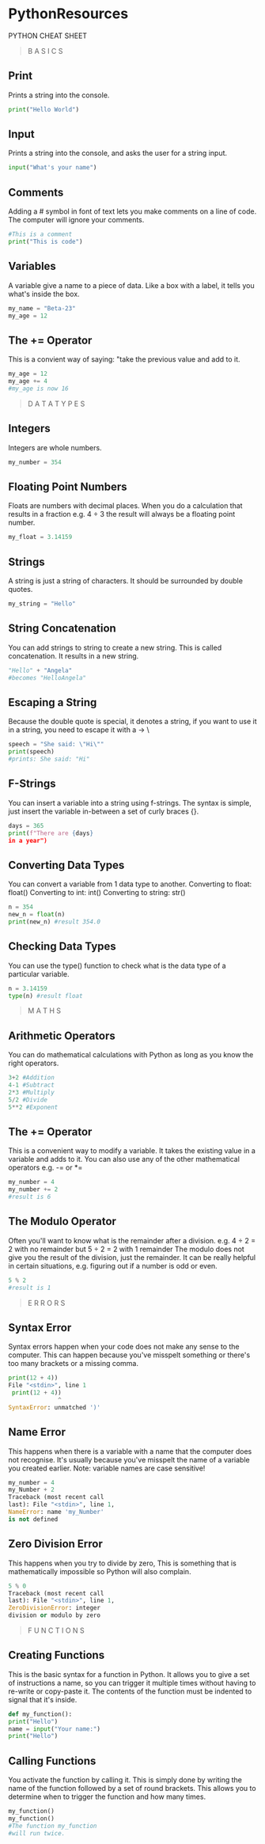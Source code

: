 # PythonResources

PYTHON CHEAT SHEET
> B A S I C S
## Print
Prints a string into the console. 
```Python
print("Hello World")
```
## Input
Prints a string into the console,
and asks the user for a string input.
```Python
input("What's your name")
```
## Comments
Adding a # symbol in font of text
lets you make comments on a line of code.
The computer will ignore your comments.
```Python
#This is a comment
print("This is code")
```
## Variables
A variable give a name to a piece of data.
Like a box with a label, it tells you what's
inside the box.
```Python
my_name = "Beta-23"
my_age = 12
```
## The += Operator
This is a convient way of saying: "take the
previous value and add to it.
```Python
my_age = 12
my_age += 4
#my_age is now 16
```
> D A T A  T Y P E S
## Integers 
Integers are whole numbers. 
```Python
my_number = 354
```
## Floating Point Numbers 
Floats are numbers with decimal places. When you do a calculation that results in a fraction e.g. 4 ÷ 3 the result will always be a floating point number. 
```Python
my_float = 3.14159
```
## Strings 
A string is just a string of characters. It should be surrounded by double quotes. 
```Python
my_string = "Hello"
```
## String Concatenation 
You can add strings to string to create a new string. This is called concatenation. It results in a new string. 
```Python
"Hello" + "Angela" 
#becomes "HelloAngela" 
```
## Escaping a String 
Because the double quote is special, it denotes a string, if you want to use it in a string, you need to escape it with a -> \ 
```Python
speech = "She said: \"Hi\"" 
print(speech) 
#prints: She said: "Hi"
```
## F-Strings
You can insert a variable into a string
using f-strings.
The syntax is simple, just insert the variable
in-between a set of curly braces {}.
```Python
days = 365
print(f"There are {days}
in a year")
```
## Converting Data Types
You can convert a variable from 1 data
type to another.
Converting to float:
float()
Converting to int:
int()
Converting to string:
str()
```Python
n = 354
new_n = float(n)
print(new_n) #result 354.0
```

## Checking Data Types
You can use the type() function
to check what is the data type of a
particular variable.
```Python
n = 3.14159
type(n) #result float
```
> M A T H S

## Arithmetic Operators
You can do mathematical calculations with
Python as long as you know the right
operators.
```Python
3+2 #Addition
4-1 #Subtract
2*3 #Multiply
5/2 #Divide
5**2 #Exponent
```

## The += Operator
This is a convenient way to modify a variable.
It takes the existing value in a variable
and adds to it.
You can also use any of the other
mathematical operators e.g. -= or *=
```Python
my_number = 4
my_number += 2
#result is 6
```

## The Modulo Operator
Often you'll want to know what is the
remainder after a division.
e.g. 4 ÷ 2 = 2 with no remainder
but 5 ÷ 2 = 2 with 1 remainder
The modulo does not give you the result
of the division, just the remainder.
It can be really helpful in certain situations,
e.g. figuring out if a number is odd or even.
```Python
5 % 2
#result is 1
```

> E R R O R S

## Syntax Error
Syntax errors happen when your code
does not make any sense to the computer.
This can happen because you've misspelt
something or there's too many brackets or
a missing comma.
```Python
print(12 + 4))
File "<stdin>", line 1
 print(12 + 4))
              ^
SyntaxError: unmatched ')'
```

## Name Error
This happens when there is a variable
with a name that the computer
does not recognise. It's usually because
you've misspelt the name of a variable
you created earlier.
Note: variable names are case sensitive!
```Python
my_number = 4
my_Number + 2
Traceback (most recent call
last): File "<stdin>", line 1,
NameError: name 'my_Number'
is not defined
```

## Zero Division Error
This happens when you try to divide by zero,
This is something that is mathematically
impossible so Python will also complain.
```Python
5 % 0
Traceback (most recent call
last): File "<stdin>", line 1,
ZeroDivisionError: integer
division or modulo by zero
```

> F U N C T I O N S
## Creating Functions
This is the basic syntax for a function in
Python. It allows you to give a set of
instructions a name, so you can trigger it
multiple times without having to re-write
or copy-paste it. The contents of the function
must be indented to signal that it's inside.
```Python
def my_function():
print("Hello")
name = input("Your name:")
print("Hello")
```

## Calling Functions
You activate the function by calling it.
This is simply done by writing the name of
the function followed by a set of round
brackets. This allows you to determine
when to trigger the function and how
many times.
```Python
my_function()
my_function()
#The function my_function
#will run twice.
```

